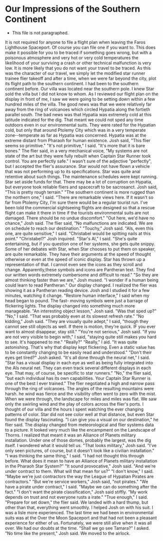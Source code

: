 # Our Impressions of the Southern Continent #

* This file is not paragraphed.

It is not required for anyone to file a flight plan when leaving the Faros
Lighthouse Spaceport. Of course you can file one if you want to. This does
make it possible for you to be traced if something goes wrong, but with a
poisonous atmosphere and very hot or very cold temperatures the likelihood
of your surviving a crash or other technical malfunction is very low. It is
more likely that you do not want your travel to be traced. As this was the
character of our travel, we simply let the modified star runner trainee
flier takeoff and after a time, when we were far beyond the city, plot its
flight path to the southern continent.
I had been to the southern continent before. Our villa was located near the
southern pole. I knew Star sold the villa but I did not know to whom. As I
reviewed our flight plan on the display in front of me, I saw we were going
to be setting down within a few hundred miles of the villa. The good news
was that we were relatively far away from the ring of volcanoes which
circled Hypatia along the fortieth parallel south. The bad news was that
Hypatia was extremely cold at this latitude indicated for the dig. That
meant we could not sped any time outdoors even in our environmental suits.
They were rated for the Hypatian cold, but only that around Ptolemy City
which was in a very temperate zone--temperate as far as Hypatia was
concerned. Hypatia was at the extreme distant from Pharaoh for human
existence.
Josh said, "This flier seems so primitive."
"It's not primitive," I said. "It's more that it is bare bones."
The flier said, in a very mechanical voice, "My systems are not state of
the art but they were fully rebuilt when Captain Star Runner took control.
You are perfectly safe."
I wasn't sure of the adjective "perfectly", but I accepted the flier's
assurance. Star would not have flown a vehicle that was not performing up
to its specifications. Star was quite anal retentive about such things. The
maintenance schedules were kept running. Star set aside funds for that.
There may be a lot of corruption on Hypatia, but everyone took reliable
fliers and spacecraft to be sacrosanct.
Josh said, "This is pretty rough terrain."
"The southern continent is more rugged than the northern one," I said.
"There are remarkable views here. If it wasn't so far from Ptolemy City,
I'm sure there would be a regular tourist run. I've been told the
commercial sightseeing flights are designed so that a rescue flight can
make it there in time if the tourists environmental suits are not damaged.
There should be no undue discomfort."
"Out here, we'd have no chance," Josh said.
The flier said, "No malfunctions are indicated. We are on schedule to reach
our destination."
"Touchy," Josh said.
"AIs, even this one, are quite sensitive," I said. "Christabel would be
spitting nails at this point."
"Christabel?" Josh inquired.
"Star's AI," I said. "She's quite entertaining, but if you question one of
her systems, she gets quite snippy. Some of her debates with Star, when
Star chooses to put them on speaker, are quite remarkable. They have their
arguments at the speed of thought otherwise or even at the speed of iconic
display. Star has thrown up a representation of that. I cannot even see the
icons as they scroll and change. Apparently,these symbols and icons are
Pantheran text. They find our written words extremely cumbersome and
difficult to read."
"So they are almost thinking faster than we are," Josh mused. "I wonder if
a human being could learn to read Pantheran."
Our display changed. I realized the flier was showing it as a Pantheran
reading device. Josh and I studied it for a few minutes, watching it
change.
"Restore human interface," I said when my head began to pound. The fast-
moving symbols were just a barrage of flickering lights.
The display changed into something much more manageable.
"An interesting object lesson," Josh said. "Was that sped up?"
"No," I said. "That was probably even at its slowest refresh rate."
"No kidding," Josh said.
"They are visually quite adept," I said, "though they cannot see still
objects as well. If there is motion, they're quick. IF you ever want to
almost disappear, stay still."
"You're not serious," Josh said.
"If you are not very visible to begin with," I said, "staying quite still
makes you hard to see. It's happened to me."
"Really?"
"Really," I aid. "It was quite astonishing. That's why that display kept
flickering. Even a static value has to be constantly changing to be easily
read and understood."
"Don't their eyes get tired?" Josh asked.
"It's all done through the neural net," I said. "Star has a visual display
in each eye as well as being fully integrated into the AIs neural net. They
can even track several different displays in each eye. That may, of course,
be specific to star runners."
"No," the flier said, "but each individual has its own capabilities. Your
Captain Star Runner is one of the best I ever trained."
The flier negotiated a high and narrow pass through the ring of volcanoes.
The angles of the resulting mountains were harsh. he wind was fierce and
the visibility often went to zero with the mist. When we were through, the
landscape for miles and miles was flat. We saw only the swirling wind and
the play of colors across the flier's ports. I thought of our villa and the
hours I spent watching the ever changing patterns of color. Star did not
see color well at that distance, but even Star found the display
fascinating.
"I can give you a visual on our destination," he flier said. The display
changed from meteorological and flier systems data to a picture. It looked
very much like the encampment on the Landscape of Thorns. I realized that
meant it was an Alliance of Planets military installation. Under one of
those domes, probably the largest, was the dig itself. I wondered what it
would tell us.
"That looks military," Josh said. "I've only seen pictures, of course, but
it doesn't look like a civilian installation."
"I was thinking the same thing," I said. "I had not thought this through
before. What does it mean to have an Alliance of Planets military
installation in the Pharaoh Star System?"
"It sound provocative," Josh said. "And we're under contract to them. What
will that mean for us?"
"I don't know," I said. "Maybe we're just contractors the way the League of
Hypatian Pirates are contractors."
"But we're service workers," Josh said, "not pirates."
"We have a pirate under contract," I said. "Maybe we can do something after
the fact."
"I don't want the pirate classification," Josh said stiffly. "My work
depends on trust and not everyone rusts a irate."
"True enough," I said.
"Prepare for set down," the flier said.
We landed with a hard thump, but other than that, everything went smoothly.
I helped Josh on with his suit. I was a lisle more experienced. The last
time we had been in environmental suits was at the Over the Moon Spaceport
and that had not been a pleasant experience for either of us. Fortunately,
we were still alive when it was all over. We had our doubts at the time.
"Shall we go see Tamara?" I asked.
"No time like the present," Josh said.
We moved to the airlock.
